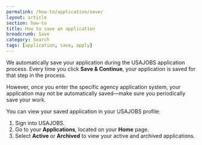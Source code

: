 ```yaml
---
permalink: /how-to/application/save/
layout: article
section: how-to
title: How to save an application
breadcrumb: Save
category: Search
tags: [application, save, apply]
---
```


We automatically save your application during the USAJOBS application process. Every time you click **Save & Continue**, your application is saved for that step in the process.

However, once you enter the specific agency application system, your application may not be automatically saved—make sure you periodically save your work.

You can view your saved application in your USAJOBS profile:

1.	Sign into USAJOBS.
2.	Go to your **Applications**, located on your **Home** page.
3.	Select **Active** or **Archived** to view your active and archived applications.
